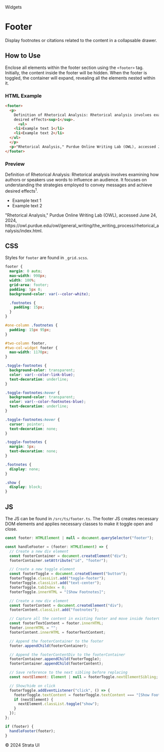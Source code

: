 <p class="section-text">Widgets</p>

# Footer

Display footnotes or citations related to the content in a collapsable drawer.

## How to Use

Enclose all elements within the footer section using the `<footer>` tag. Initially, the content inside the footer will be hidden. When the footer is toggled, the container will expand, revealing all the elements nested within it.

### HTML Example

```html
<footer>
  <p>
    Definition of Rhetorical Analysis: Rhetorical analysis involves examining how authors or speakers use words to influence an audience. It focuses on understanding the strategies employed to convey messages and achieve
    desired effects<sup>1</sup>.
      <ul>
    <li>Example text 1</li>
    <li>Example text 2</li>
  </ul>
  </p>
  <p>"Rhetorical Analysis," Purdue Online Writing Lab (OWL), accessed June 24, 2024, https://owl.purdue.edu/owl/general_writing/the_writing_process/rhetorical_analysis/index.html.</p>
</footer>
```

### Preview

<div class="example-container">
  <footer>
      <p>Definition of Rhetorical Analysis: Rhetorical analysis involves examining how authors or speakers use words to influence an audience. It focuses on understanding the strategies employed to convey messages and achieve desired effects<sup>1</sup>.</p>
        <ul>
    <li>Example text 1</li>
    <li>Example text 2</li>
  </ul>
      <p>"Rhetorical Analysis," Purdue Online Writing Lab (OWL), accessed June 24, 2024, https://owl.purdue.edu/owl/general_writing/the_writing_process/rhetorical_analysis/index.html.</p>
  </footer>
</div>

## CSS

Styles for `footer` are found in `_grid.scss`.

```css
footer {
  margin: 0 auto;
  max-width: 998px;
  width: 100%;
  grid-area: footer;
  padding: 5px 0;
  background-color: var(--color-white);

  .footnotes {
    padding: 15px;
  }
}

#one-column .footnotes {
  padding: 15px 95px;
}

#two-column footer,
#two-col-widget footer {
  max-width: 1170px;
}

.toggle-footnotes {
  background-color: transparent;
  color: var(--color-link-blue);
  text-decoration: underline;
}

.toggle-footnotes:hover {
  background-color: transparent;
  color: var(--color-footnotes-blue);
  text-decoration: underline;
}

.toggle-footnotes:hover {
  cursor: pointer;
  text-decoration: none;
}

.toggle-footnotes {
  margin: 5px;
  text-decoration: none;
}

.footnotes {
  display: none;
}

.show {
  display: block;
}
```

## JS

The JS can be found in `/src/ts/footer.ts`. The footer JS creates necessary DOM elements and applies necessary classes to make it toggle open and close.

```js
const footer: HTMLElement | null = document.querySelector("footer");

const handleFooter = (footer: HTMLElement) => {
  // Create a new div element
  const footerContainer = document.createElement("div");
  footerContainer.setAttribute("id", "footer");

  // Create a new toggle element
  const footerToggle = document.createElement("button");
  footerToggle.classList.add("toggle-footer");
  footerToggle.classList.add("text-center");
  footerToggle.tabIndex = 0;
  footerToggle.innerHTML = "[Show Footnotes]";

  // Create a new div element
  const footerContent = document.createElement("div");
  footerContent.classList.add("footnotes");

  // Capture all the content in existing footer and move inside footerContentDiv
  const footerTextContent = footer.innerHTML;
  footer.innerHTML = "";
  footerContent.innerHTML = footerTextContent;

  // Append the footerContainer to the footer
  footer.appendChild(footerContainer);

  // Append the footerContentDiv to the footerContainer
  footerContainer.appendChild(footerToggle);
  footerContainer.appendChild(footerContent);

  // Save reference to the next sibling before replacing
  const nextElement: Element | null = footerToggle.nextElementSibling;

  // Show/hide on click
  footerToggle.addEventListener("click", () => {
    footerToggle.textContent = footerToggle.textContent === "[Show Footnotes]" ? "[Hide Footnotes]" : "[Show Footnotes]";
    if (nextElement) {
      nextElement.classList.toggle("show");
    }
  });
};

if (footer) {
  handleFooter(footer);
}
```

  <div class="footer">
    <p>&copy; 2024 Strata UI</p>
  </div>
